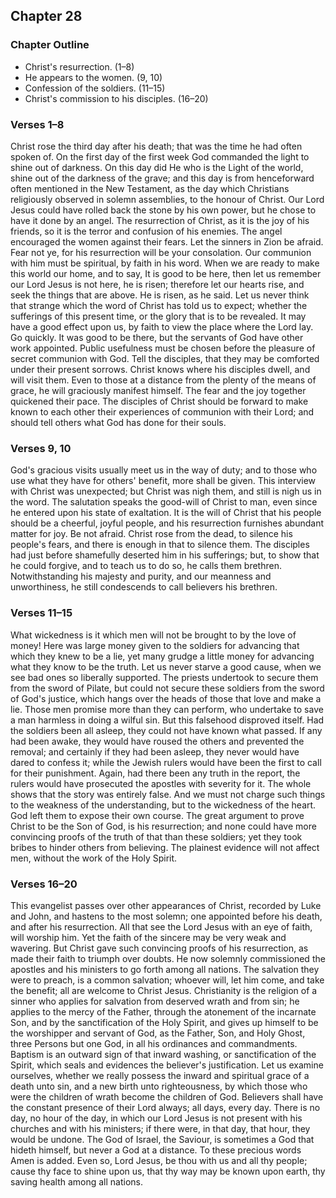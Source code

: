 ## Chapter 28

### Chapter Outline

- Christ's resurrection. (1–8)
- He appears to the women. (9, 10)
- Confession of the soldiers. (11–15)
- Christ's commission to his disciples. (16–20)

### Verses 1–8

Christ rose the third day after his death; that was the time he had often spoken of. On the first day of the first week God commanded the light to shine out of darkness. On this day did He who is the Light of the world, shine out of the darkness of the grave; and this day is from henceforward often mentioned in the New Testament, as the day which Christians religiously observed in solemn assemblies, to the honour of Christ. Our Lord Jesus could have rolled back the stone by his own power, but he chose to have it done by an angel. The resurrection of Christ, as it is the joy of his friends, so it is the terror and confusion of his enemies. The angel encouraged the women against their fears. Let the sinners in Zion be afraid. Fear not ye, for his resurrection will be your consolation. Our communion with him must be spiritual, by faith in his word. When we are ready to make this world our home, and to say, It is good to be here, then let us remember our Lord Jesus is not here, he is risen; therefore let our hearts rise, and seek the things that are above. He is risen, as he said. Let us never think that strange which the word of Christ has told us to expect; whether the sufferings of this present time, or the glory that is to be revealed. It may have a good effect upon us, by faith to view the place where the Lord lay. Go quickly. It was good to be there, but the servants of God have other work appointed. Public usefulness must be chosen before the pleasure of secret communion with God. Tell the disciples, that they may be comforted under their present sorrows. Christ knows where his disciples dwell, and will visit them. Even to those at a distance from the plenty of the means of grace, he will graciously manifest himself. The fear and the joy together quickened their pace. The disciples of Christ should be forward to make known to each other their experiences of communion with their Lord; and should tell others what God has done for their souls.

### Verses 9, 10

God's gracious visits usually meet us in the way of duty; and to those who use what they have for others' benefit, more shall be given. This interview with Christ was unexpected; but Christ was nigh them, and still is nigh us in the word. The salutation speaks the good-will of Christ to man, even since he entered upon his state of exaltation. It is the will of Christ that his people should be a cheerful, joyful people, and his resurrection furnishes abundant matter for joy. Be not afraid. Christ rose from the dead, to silence his people's fears, and there is enough in that to silence them. The disciples had just before shamefully deserted him in his sufferings; but, to show that he could forgive, and to teach us to do so, he calls them brethren. Notwithstanding his majesty and purity, and our meanness and unworthiness, he still condescends to call believers his brethren.

### Verses 11–15

What wickedness is it which men will not be brought to by the love of money! Here was large money given to the soldiers for advancing that which they knew to be a lie, yet many grudge a little money for advancing what they know to be the truth. Let us never starve a good cause, when we see bad ones so liberally supported. The priests undertook to secure them from the sword of Pilate, but could not secure these soldiers from the sword of God's justice, which hangs over the heads of those that love and make a lie. Those men promise more than they can perform, who undertake to save a man harmless in doing a wilful sin. But this falsehood disproved itself. Had the soldiers been all asleep, they could not have known what passed. If any had been awake, they would have roused the others and prevented the removal; and certainly if they had been asleep, they never would have dared to confess it; while the Jewish rulers would have been the first to call for their punishment. Again, had there been any truth in the report, the rulers would have prosecuted the apostles with severity for it. The whole shows that the story was entirely false. And we must not charge such things to the weakness of the understanding, but to the wickedness of the heart. God left them to expose their own course. The great argument to prove Christ to be the Son of God, is his resurrection; and none could have more convincing proofs of the truth of that than these soldiers; yet they took bribes to hinder others from believing. The plainest evidence will not affect men, without the work of the Holy Spirit.

### Verses 16–20

This evangelist passes over other appearances of Christ, recorded by Luke and John, and hastens to the most solemn; one appointed before his death, and after his resurrection. All that see the Lord Jesus with an eye of faith, will worship him. Yet the faith of the sincere may be very weak and wavering. But Christ gave such convincing proofs of his resurrection, as made their faith to triumph over doubts. He now solemnly commissioned the apostles and his ministers to go forth among all nations. The salvation they were to preach, is a common salvation; whoever will, let him come, and take the benefit; all are welcome to Christ Jesus. Christianity is the religion of a sinner who applies for salvation from deserved wrath and from sin; he applies to the mercy of the Father, through the atonement of the incarnate Son, and by the sanctification of the Holy Spirit, and gives up himself to be the worshipper and servant of God, as the Father, Son, and Holy Ghost, three Persons but one God, in all his ordinances and commandments. Baptism is an outward sign of that inward washing, or sanctification of the Spirit, which seals and evidences the believer's justification. Let us examine ourselves, whether we really possess the inward and spiritual grace of a death unto sin, and a new birth unto righteousness, by which those who were the children of wrath become the children of God. Believers shall have the constant presence of their Lord always; all days, every day. There is no day, no hour of the day, in which our Lord Jesus is not present with his churches and with his ministers; if there were, in that day, that hour, they would be undone. The God of Israel, the Saviour, is sometimes a God that hideth himself, but never a God at a distance. To these precious words Amen is added. Even so, Lord Jesus, be thou with us and all thy people; cause thy face to shine upon us, that thy way may be known upon earth, thy saving health among all nations.

